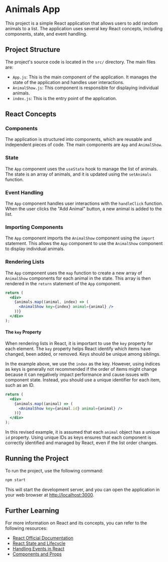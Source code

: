 # Animals App

This project is a simple React application that allows users to add random animals to a list. The application uses several key React concepts, including components, state, and event handling.

## Project Structure

The project's source code is located in the `src/` directory. The main files are:

- `App.js`: This is the main component of the application. It manages the state of the application and handles user interactions.
- `AnimalShow.js`: This component is responsible for displaying individual animals.
- `index.js`: This is the entry point of the application.

## React Concepts

### Components

The application is structured into components, which are reusable and independent pieces of code. The main components are `App` and `AnimalShow`.

### State

The `App` component uses the `useState` hook to manage the list of animals. The state is an array of animals, and it is updated using the `setAnimals` function.

### Event Handling

The `App` component handles user interactions with the `handleClick` function. When the user clicks the "Add Animal" button, a new animal is added to the list.

### Importing Components

The `App` component imports the `AnimalShow` component using the `import` statement. This allows the `App` component to use the `AnimalShow` component to display individual animals.

### Rendering Lists

The `App` component uses the `map` function to create a new array of `AnimalShow` components for each animal in the state. This array is then rendered in the `return` statement of the `App` component.

```jsx
return (
  <div>
    {animals.map((animal, index) => (
      <AnimalShow key={index} animal={animal} />
    ))}
  </div>
);
```

#### The `key` Property

When rendering lists in React, it is important to use the `key` property for each element. The `key` property helps React identify which items have changed, been added, or removed. Keys should be unique among siblings.

In the example above, we use the `index` as the key. However, using indices as keys is generally not recommended if the order of items might change because it can negatively impact performance and cause issues with component state. Instead, you should use a unique identifier for each item, such as an ID.

```jsx
return (
  <div>
    {animals.map((animal) => (
      <AnimalShow key={animal.id} animal={animal} />
    ))}
  </div>
);
```

In this revised example, it is assumed that each `animal` object has a unique `id` property. Using unique IDs as keys ensures that each component is correctly identified and managed by React, even if the list order changes.

## Running the Project

To run the project, use the following command:

```sh
npm start
```

This will start the development server, and you can open the application in your web browser at [http://localhost:3000](http://localhost:3000).

## Further Learning

For more information on React and its concepts, you can refer to the following resources:

- [React Official Documentation](https://react.dev/learn)
- [React State and Lifecycle](https://react.dev/learn/state-a-components-memory)
- [Handling Events in React](https://react.dev/learn/responding-to-events)
- [Components and Props](https://react.dev/learn/passing-props-to-a-component)